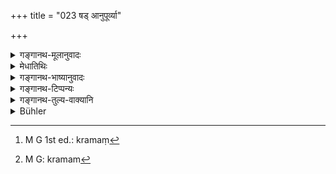 +++
title = "023 षड् आनुपूर्व्या"

+++

<details><summary>गङ्गानथ-मूलानुवादः</summary>

One should know the first six in the order stated as lawful for the Brāhmaṇa, the last four for the Kṣatriya and those same, excepting the “Rākṣasa,” for the Vaiśya and the Śūdra.—(23).
</details>

<details><summary>मेधातिथिः</summary>

षड् विवाहा ब्राह्मणस्य्**आनुपूर्व्या** । आनुपूर्वी क्रमः[^७५], नामोद्देशः क्रेमेण[^७६] । **क्षत्रस्य** । क्षत्रियवचनः क्षत्रशब्दः । तस्य **चतुरो ऽवरान्** उपरितनान् आसुरगान्धर्वराक्षसपैशाचान् **विद्यात्** । वैश्यशूद्रयोस् तान् एवार्**आक्षसान्** राक्षसं वर्जयित्वा ॥ ३.२३ ॥


[^७६]:
     M G: kramam


[^७५]:
     M G 1st ed.: kramaṃ
</details>

<details><summary>गङ्गानथ-भाष्यानुवादः</summary>

The first six forms of marriages, in the order in which they have been named above, are lawful for the Brāhmaṇa.

The term ‘*Kṣatra*’ stands for the *Kṣatriya*. For him ‘*the last four*;’ *i.e*., the ‘*Āsura*,’ the ‘*Gāndharva*,’ the ‘*Rākṣasa*,’ and the *Paiśāca*.’

For the *Vaiśya* and the *Śūdra*, ‘*those same, excepting the Rākṣasa*,’
*i.e*., leaving off the ‘*Rākṣasa*’ form.—(23)
</details>

<details><summary>गङ्गानथ-टिप्पन्यः</summary>

This verse is quoted in *Parāśaramādhava* (Ācāra, p. 987), which adds the following explanation:—The six forms of marriage, from the beginning, are lawful for the Brāhmaṇa, the four beginning with ‘Āsura’ and ending with ‘Paiśāca’ for the Kṣatriya; these latter, with the exception of the ‘Rākṣasa’ are lawful for the Vaiśya and the Śūdra.

*Aparārka* (p. 91) quotes this and adds that those beginning with Brāhma
and ending with Gāndharva are lawful for the Brāhmaṇa; and the ‘*avarān*’—those named last are lawful for the Kṣatriya; and for the Vaiśya and Śūdra also these same, excepting the Rākṣasa.

*Madanapārijāta* (p. 158) quotes the verse and explains it to mean that
the first six—*i*. e., ‘Brāhma’, ‘Daiva’, ‘Ārṣa’, ‘Prājāpatya’, ‘Āsura’ and ‘Gāndharva’ are, in the order stated, ‘lawful’—*i.e*., not contrary to law—for the Brāhmaṇa.

*Vīramitrodaya* (Saṃskāra, p. 858) quotes the verse and having offered
the same explanation as the above, adds that four of these are the principal forms recommended, and the other two are only secondary substitutes.

*Nirṇayasindhu* (p. 223) quotes the verse and explains that the ‘four’
meant are Āsura, Gāndharva, Rākṣasa and Paiśāca; these, excepting the Rākṣasa, are lawful for the Vaiśya and the Śūdra.

It is quoted in *Saṃskāramayūkha* (p. 100), which adds the following explanation:—For the Brāhmaṇa, only six forms are commended, beginning with the *Brāhma* and ending with the *Gāndharva*, the other two are not commended;—the four beginning with the *Āsura* are lawful for the Kṣatriya,—these same four, excepting Rākṣasa, for the Vaiśya and the Śūdra;—thus Rākṣasa is lawful for the Kṣatriya only; so that for the Brāhmaṇa there are only six, for the Kṣatriya all the eight;—and in
*Smṛticandrikā* (Saṃskāra, p. 231), which also adds that only the first
six. are lawful for the Brāhmaṇa, the latter four for the Kṣatriya, and for the Vaiśya, and the Śūdra also, all these with the exception of the Rākṣasa.
</details>

<details><summary>गङ्गानथ-तुल्य-वाक्यानि</summary>

**(verses 3.23-24)  
**

*Baudhāyana* (1.11.10-14).—‘Of these, four are commended for the
Brāhmaṇa, of these the preceding being more commendable than the succeeding; and of the remaining four, the succeeding is more reprehensible than the preceding; of these again, the sixth and the seventh are in keeping with the character of the *Kṣatriya*,—and the fifth and the eighth for the Vaiśya and the Śūdra; because Vaiśyas and Śūdras have no restrictions regarding their wives.’

*Śaṅkha* (4.3).—‘Among these the four mentioned first are lawful; the
Gāndharva and the Rākṣasa are commended for the Kṣatriya.’

*Gautama* (4.14, 15).—‘The first four are lawful; six, according to
some.’

*Viṣṇu* (24.27, 28).—‘Among these, the first four are lawful; the
Gāndharva also, for Kṣatriyas.’

*Āpastamba* (2. 12. 3).—‘Of these, the first three are commended, the
preceding being more commendable than the succeeding.’

*Mahābhārata* (Ādi-parva, 73, 12).—‘The Gāndharva and the Rākṣasa are
lawful for the Kṣatriya.’

*Mahābhārata* (Vīramitrodaya-Saṃskāra, p. 859).—‘O Yudhiṣṭhira, for the
good Brāhmaṇas, the Brāhma form is the lawful one.’

*Nārada* (Vīramitrodaya-Saṃskāra, p. 859).—‘The first four are commended
for the Brāhmaṇa; the Gāndharva and the Rāksasa for the Kṣatriya, the Āsura for the Vaiśya, and the Śūdra; the last one has been condemned.’

*Devala* (Vīramitrodaya-Saṃskāra, p. 860).—‘The first four forms of
marriage are lawful, and conducive to water-libations; being free from fees and fit for Brāhmaṇas, they save both families.’

*Smṛtyantara* (Parāśaramādhava, p. 487).—‘The first four are commended
for the Brāhmaṇa; the Gāndharva and the Rākṣasa for the Kṣatriya, the Āsura for the Vaiśya and for the Śūdra; the eighth one is entirely condemned.’

*Saṃvarta* (Parāśaramādhava, p. 487).—‘If a good girl be unobtainable by
any means, than she may be married even by theft, while she may be alone.’

*Arthaśāstra* (Part 11, p. 13).—‘Of these the first four are righteous,
as authorised by the Father; the remaining (which are unrighteous) may be authorised by the Father and the Mother (who accept the fees).’
</details>

<details><summary>Bühler</summary>

023	One may know that the first six according to the order (followed above) are lawful for a Brahmana, the four last for a Kshatriya, and the same four, excepting the Rakshasa rite, for a Vaisya and a Sudra.
</details>
